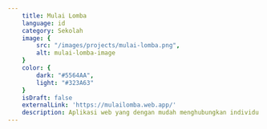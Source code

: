 ```yaml
---
    title: Mulai Lomba
    language: id
    category: Sekolah
    image: {
        src: "/images/projects/mulai-lomba.png",
        alt: mulai-lomba-image
    }
    color: {
        dark: "#5564AA",
        light: "#323A63"
    }
    isDraft: false
    externalLink: 'https://mulailomba.web.app/'
    description: Aplikasi web yang dengan mudah menghubungkan individu yang mencari lomba dengan penyedia lomba, semuanya dalam satu platform digital yang nyaman.
---
```

